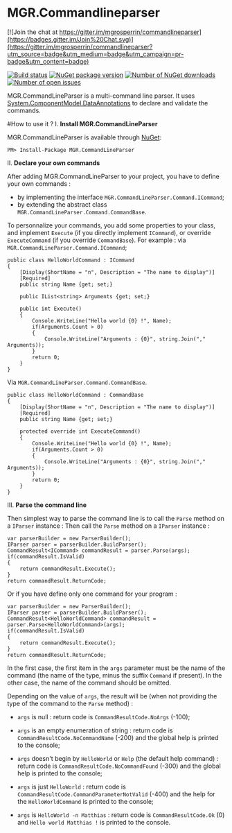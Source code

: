 MGR.Commandlineparser
=================

[![Join the chat at https://gitter.im/mgrosperrin/commandlineparser](https://badges.gitter.im/Join%20Chat.svg)](https://gitter.im/mgrosperrin/commandlineparser?utm_source=badge&utm_medium=badge&utm_campaign=pr-badge&utm_content=badge)

[![Build status][appveyor-svg]][appveyor]
[![NuGet package version][nuget-svg]][nuget]
[![Number of NuGet downloads][nugetDownload-svg]][nugetDownload]
[![Number of open issues][githubIssues-svg]][githubIssues]

MGR.CommandLineParser is a multi-command line parser. It uses [System.ComponentModel.DataAnnotations](http://msdn.microsoft.com/fr-fr/library/system.componentmodel.dataannotations.aspx) to declare and validate the commands.

#How to use it ?
I. **Install MGR.CommandLineParser**

MGR.CommandLineParser is available through [NuGet][nuget]:

    PM> Install-Package MGR.CommandLineParser

II. **Declare your own commands**

After adding MGR.CommandLineParser to your project, you have to define your own commands :

* by implementing the interface `MGR.CommandLineParser.Command.ICommand`;
* by extending the abstract class `MGR.CommandLineParser.Command.CommandBase`.

To personnalize your commands, you add some properties to your class, and implement `Execute` (if you directly implement `ICommand`), or override `ExecuteCommand` (if you override `CommandBase`).
For example :
via `MGR.CommandLineParser.Command.ICommand`;
```
public class HelloWorldCommand : ICommand
{
    [Display(ShortName = "n", Description = "The name to display")]
    [Required]
    public string Name {get; set;}

    public IList<string> Arguments {get; set;}

    public int Execute()
    {
        Console.WriteLine("Hello world {0} !", Name);
        if(Arguments.Count > 0)
        {
            Console.WriteLine("Arguments : {0}", string.Join("," Arguments));
        }
        return 0;
    }
}
```
Via `MGR.CommandLineParser.Command.CommandBase`.
```
public class HelloWorldCommand : CommandBase
{
    [Display(ShortName = "n", Description = "The name to display")]
    [Required]
    public string Name {get; set;}

    protected override int ExecuteCommand()
    {
        Console.WriteLine("Hello world {0} !", Name);
        if(Arguments.Count > 0)
        {
            Console.WriteLine("Arguments : {0}", string.Join("," Arguments));
        }
        return 0;
    }
}
```

III. **Parse the command line**

Then  simplest way to parse the command line is to call the `Parse` method on a `IParser` instance :
Then call the `Parse` method on a `IParser` instance :
```
var parserBuilder = new ParserBuilder();
IParser parser = parserBuilder.BuildParser();
CommandResult<ICommand> commandResult = parser.Parse(args);
if(commandResult.IsValid)
{
    return commandResult.Execute();
}
return commandResult.ReturnCode;
```
Or if you have define only one command for your program :
```
var parserBuilder = new ParserBuilder();
IParser parser = parserBuilder.BuildParser();
CommandResult<HelloWorldCommand> commandResult = parser.Parse<HelloWorldCommand>(args);
if(commandResult.IsValid)
{
    return commandResult.Execute();
}
return commandResult.ReturnCode;
```

In the first case, the first item in the `args` parameter must be the name of the command (the name of the type, minus the suffix `Command` if present).
In the other case, the name of the command should be omitted.

Depending on the value of `args`, the result will be (when not providing the type of the command to the `Parse` method) :

* `args` is null : return code is `CommandResultCode.NoArgs` (-100);
* `args` is an empty enumeration of string : return code is `CommandResultCode.NoCommandName` (-200) and the global help is printed to the console;
* `args` doesn't begin by `HelloWorld` or `Help` (the default help command) : return code is `CommandResultCode.NoCommandFound` (-300) and the global help is printed to the console;
* `args` is just `HelloWorld` : return code is `CommandResultCode.CommandParameterNotValid` (-400) and the help for the `HelloWorldCommand` is printed to the console;
* `args` is `HelloWorld -n Matthias` : return code is `CommandResultCode.Ok` (0) and `Hello world Matthias !` is printed to the console.


   [appveyor]: https://ci.appveyor.com/project/mgrosperrin/commandlineparser
   [appveyor-svg]: https://ci.appveyor.com/api/projects/status/lfp2jw7xle8vmpo3?svg=true
   [nuget]: http://www.nuget.org/packages/MGR.CommandLineParser/
   [nuget-svg]: http://img.shields.io/nuget/v/MGR.CommandLineParser.svg
   [nugetDownload]: http://www.nuget.org/stats/packages/MGR.CommandLineParser?groupby=Version
   [nugetDownload-svg]: http://img.shields.io/nuget/dt/MGR.CommandLineParser.svg
   [githubIssues]: https://github.com/mgrosperrin/commandlineparser/issues
   [githubIssues-svg]: http://img.shields.io/github/issues/mgrosperrin/commandlineparser.svg
